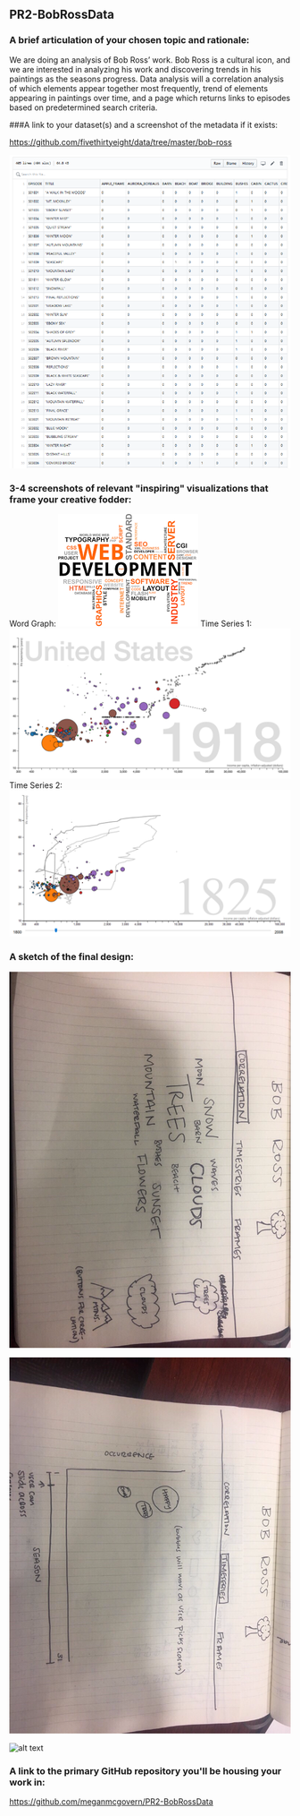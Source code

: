 ## PR2-BobRossData

### A brief articulation of your chosen topic and rationale:
 
We are doing an analysis of Bob Ross’ work. Bob Ross is a cultural icon, and we are interested in analyzing his work and discovering trends in his paintings as the seasons progress. Data analysis will  a correlation analysis of which elements appear together most frequently, trend of elements appearing in paintings over time, and a page which returns links to episodes based on predetermined search criteria.
 
###A link to your dataset(s) and a screenshot of the metadata if it exists:  
 
https://github.com/fivethirtyeight/data/tree/master/bob-ross

![alt text](https://github.com/meganmcgovern/PR2-BobRossData/blob/master/bob_ross_data.png "Boss Ross Raw Data")
 
 
### 3-4 screenshots of relevant "inspiring" visualizations that frame your creative fodder:

Word Graph: 
![alt text](https://github.com/meganmcgovern/PR2-BobRossData/blob/master/Chart_01.png "wWrd Frequency Correlation Chart")
Time Series 1: 
![alt text](https://github.com/meganmcgovern/PR2-BobRossData/blob/master/Chart_2.png "Change over time chart")
Time Series 2: 
![alt text](https://github.com/meganmcgovern/PR2-BobRossData/blob/master/Chart_03.png "Change over time chart")
    
### A sketch of the final design:  

![alt text](https://github.com/meganmcgovern/PR2-BobRossData/blob/master/Wireframe_1.png "Word frequency wireframe")

![alt text](https://github.com/meganmcgovern/PR2-BobRossData/blob/master/Wireframe_2.png "Timeseries wireframe")

![alt text](https://github.com/meganmcgovern/PR2-BobRossData/blob/master/Wireframe_3.png "Episode lookup wireframe")

### A link to the primary GitHub repository you'll be housing your work in:
https://github.com/meganmcgovern/PR2-BobRossData 

